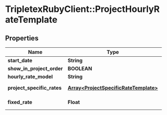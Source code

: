 # TripletexRubyClient::ProjectHourlyRateTemplate

## Properties
Name | Type | Description | Notes
------------ | ------------- | ------------- | -------------
**start_date** | **String** |  | [optional] 
**show_in_project_order** | **BOOLEAN** | Show on contract confirmation/offers | [optional] 
**hourly_rate_model** | **String** | Defines the model used for the hourly rate. | [optional] 
**project_specific_rates** | [**Array&lt;ProjectSpecificRateTemplate&gt;**](ProjectSpecificRateTemplate.md) | Project specific rates if hourlyRateModel is TYPE_PROJECT_SPECIFIC_HOURLY_RATES.  | [optional] 
**fixed_rate** | **Float** | Fixed Hourly rates if hourlyRateModel is TYPE_FIXED_HOURLY_RATE. | [optional] 


